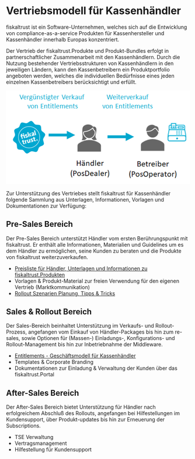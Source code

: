 # Vertriebsmodell für Kassenhändler

fiskaltrust ist ein Software-Unternehmen, welches sich auf die Entwicklung von compliance-as-a-service Produkten für Kassenhersteller und Kassenhändler innerhalb Europas konzentriert.

Der Vertrieb der fiskaltrust.Produkte und Produkt-Bundles erfolgt in partnerschaftlicher Zusammenarbeit mit den Kassenhändlern. Durch die Nutzung bestehender Vertriebsstrukturen von Kassenhändlern in den jeweiligen Ländern, kann den Kassenbetreibern ein Produktportfolio angeboten werden, welches die individuellen Bedürfnisse eines jeden einzelnen Kassenbetreibers berücksichtigt und erfüllt.

![distributsionsmodell](media/distributsionsmodell.png)



Zur Unterstützung des Vertriebes stellt fiskaltrust für Kassenhändler folgende Sammlung aus Unterlagen, Informationen, Vorlagen und Dokumentationen zur Verfügung:

## Pre-Sales Bereich

Der Pre-Sales Bereich unterstützt Händler vom ersten Berührungspunkt mit fiskaltrust. Er enthält alle Informationen, Materialien und Guidelines um es dem Händler zu ermöglichen, seine Kunden zu beraten und die Produkte von fiskaltrust weiterzuverkaufen.

- [Preisliste für Händler, Unterlagen und Informationen zu fiskaltrust.Produkten](02-pre-sales/haendler-preisliste.md) 
- Vorlagen & Produkt-Material zur freien Verwendung für den eigenen Vertrieb (Marktkommunikation) 
- [Rollout Szenarien Planung, Tipps & Tricks](03-sales/rollout-scenarios.md)

## Sales & Rollout Bereich

Der Sales-Bereich beinhaltet Unterstützung im Verkaufs- und Rollout-Prozess, angefangen vom Einkauf von Händler-Packages bis hin zum re-sales, sowie Optionen für (Massen-) Einladungs-, Konfigurations- und Rollout-Management bis hin zur Inbetriebnahme der Middleware.

- [Entitlements - Geschäftsmodell für Kassenhändler](03-sales/README.md)
- Templates & Corporate Branding
- Dokumentationen zur Einladung & Verwaltung der Kunden über das fiskaltrust.Portal

## After-Sales Bereich

Der After-Sales Bereich bietet Unterstützung für Händler nach erfolgreichem Abschluß des Rollouts, angefangen bei Hilfestellungen im Kundensupport, über Produkt-updates bis hin zur Erneuerung der Subscriptions. 

- TSE Verwaltung
- Vertragsmanagement
- Hilfestellung für Kundensupport
